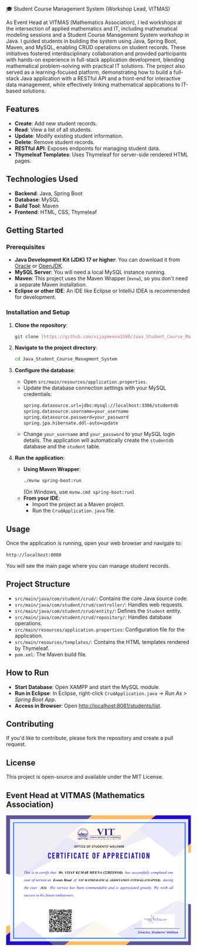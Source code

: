 🎓 Student Course Management System (Workshop Lead, VITMAS)

As Event Head at VITMAS (Mathematics Association), I led workshops at the intersection of applied mathematics and IT, including mathematical modeling sessions and a Student Course Management System workshop in Java. I guided students in building the system using Java, Spring Boot, Maven, and MySQL, enabling CRUD operations on student records. These initiatives fostered interdisciplinary collaboration and provided participants with hands-on experience in full-stack application development, blending mathematical problem-solving with practical IT solutions. The project also served as a learning-focused platform, demonstrating how to build a full-stack Java application with a RESTful API and a front-end for interactive data management, while effectively linking mathematical applications to IT-based solutions.
## Features

* **Create**: Add new student records.
* **Read**: View a list of all students.
* **Update**: Modify existing student information.
* **Delete**: Remove student records.
* **RESTful API**: Exposes endpoints for managing student data.
* **Thymeleaf Templates**: Uses Thymeleaf for server-side rendered HTML pages.

## Technologies Used

* **Backend**: Java, Spring Boot
* **Database**: MySQL
* **Build Tool**: Maven
* **Frontend**: HTML, CSS, Thymeleaf

## Getting Started

### Prerequisites

* **Java Development Kit (JDK) 17 or higher**: You can download it from [Oracle](https://www.oracle.com/java/technologies/downloads/) or [OpenJDK](https://openjdk.java.net/install/index.html).
* **MySQL Server**: You will need a local MySQL instance running.
* **Maven**: This project uses the Maven Wrapper (`mvnw`), so you don't need a separate Maven installation.
* **Eclipse or other IDE**: An IDE like Eclipse or IntelliJ IDEA is recommended for development.

### Installation and Setup

1.  **Clone the repository**:
    ```bash
    git clone [https://github.com/vijaymeena1588/Java_Student_Course_Managment_System.git](https://github.com/vijaymeena1588/Java_Student_Course_Managment_System.git)
    ```

2.  **Navigate to the project directory**:
    ```bash
    cd Java_Student_Course_Managment_System
    ```

3.  **Configure the database**:
    * Open `src/main/resources/application.properties`.
    * Update the database connection settings with your MySQL credentials:
        ```properties
        spring.datasource.url=jdbc:mysql://localhost:3306/studentdb
        spring.datasource.username=your_username
        spring.datasource.password=your_password
        spring.jpa.hibernate.ddl-auto=update
        ```
    * Change `your_username` and `your_password` to your MySQL login details. The application will automatically create the `studentdb` database and the `student` table.

4.  **Run the application**:
    * **Using Maven Wrapper**:
        ```bash
        ./mvnw spring-boot:run
        ```
        (On Windows, use `mvnw.cmd spring-boot:run`)
    * **From your IDE**:
        * Import the project as a Maven project.
        * Run the `CrudApplication.java` file.

## Usage

Once the application is running, open your web browser and navigate to:

`http://localhost:8080`

You will see the main page where you can manage student records.

## Project Structure

* `src/main/java/com/student/crud/`: Contains the core Java source code.
* `src/main/java/com/student/crud/controller/`: Handles web requests.
* `src/main/java/com/student/crud/entity/`: Defines the `Student` entity.
* `src/main/java/com/student/crud/repository/`: Handles database operations.
* `src/main/resources/application.properties`: Configuration file for the application.
* `src/main/resources/templates/`: Contains the HTML templates rendered by Thymeleaf.
* `pom.xml`: The Maven build file.

## How to Run  

- **Start Database**: Open XAMPP and start the MySQL module.  
- **Run in Eclipse**: In Eclipse, right-click `CrudApplication.java` → *Run As > Spring Boot App*.  
- **Access in Browser**: Open [http://localhost:8081/students/list](http://localhost:8081/students/list).  

## Contributing

If you'd like to contribute, please fork the repository and create a pull request.

## License

This project is open-source and available under the MIT License.

## Event Head at VITMAS (Mathematics Association)

<p align="center">
  <img src="./Event_Head_of_VITMAS.png" alt="Event Head of VITMAS — Vijay Meena" width="600"/>
</p>
